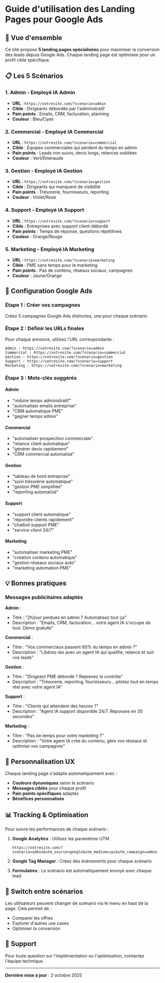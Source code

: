 # Guide d'utilisation des Landing Pages pour Google Ads

## 🎯 Vue d'ensemble

Ce site propose **5 landing pages spécialisées** pour maximiser la conversion des leads depuis Google Ads. Chaque landing page est optimisée pour un profil cible spécifique.

## 📋 Les 5 Scénarios

### 1. **Admin** - Employé IA Admin
- **URL** : `https://votresite.com/?scenario=admin`
- **Cible** : Dirigeants débordés par l'administratif
- **Pain points** : Emails, CRM, facturation, planning
- **Couleur** : Bleu/Cyan

### 2. **Commercial** - Employé IA Commercial
- **URL** : `https://votresite.com/?scenario=commercial`
- **Cible** : Équipes commerciales qui perdent du temps en admin
- **Pain points** : Leads non suivis, devis longs, relances oubliées
- **Couleur** : Vert/Émeraude

### 3. **Gestion** - Employé IA Gestion
- **URL** : `https://votresite.com/?scenario=gestion`
- **Cible** : Dirigeants qui manquent de visibilité
- **Pain points** : Trésorerie, fournisseurs, reporting
- **Couleur** : Violet/Rose

### 4. **Support** - Employé IA Support
- **URL** : `https://votresite.com/?scenario=support`
- **Cible** : Entreprises avec support client débordé
- **Pain points** : Temps de réponse, questions répétitives
- **Couleur** : Orange/Rouge

### 5. **Marketing** - Employé IA Marketing
- **URL** : `https://votresite.com/?scenario=marketing`
- **Cible** : PME sans temps pour le marketing
- **Pain points** : Pas de contenu, réseaux sociaux, campagnes
- **Couleur** : Jaune/Orange

## 🚀 Configuration Google Ads

### Étape 1 : Créer vos campagnes
Créez 5 campagnes Google Ads distinctes, une pour chaque scénario.

### Étape 2 : Définir les URLs finales
Pour chaque annonce, utilisez l'URL correspondante :

```
Admin : https://votresite.com/?scenario=admin
Commercial : https://votresite.com/?scenario=commercial
Gestion : https://votresite.com/?scenario=gestion
Support : https://votresite.com/?scenario=support
Marketing : https://votresite.com/?scenario=marketing
```

### Étape 3 : Mots-clés suggérés

#### **Admin**
- "réduire temps administratif"
- "automatiser emails entreprise"
- "CRM automatique PME"
- "gagner temps admin"

#### **Commercial**
- "automatiser prospection commerciale"
- "relance client automatique"
- "générer devis rapidement"
- "CRM commercial automatisé"

#### **Gestion**
- "tableau de bord entreprise"
- "suivi trésorerie automatique"
- "gestion PME simplifiée"
- "reporting automatisé"

#### **Support**
- "support client automatique"
- "répondre clients rapidement"
- "chatbot support PME"
- "service client 24/7"

#### **Marketing**
- "automatiser marketing PME"
- "création contenu automatique"
- "gestion réseaux sociaux auto"
- "marketing automation PME"

## 💡 Bonnes pratiques

### Messages publicitaires adaptés

**Admin** :
- Titre : "2h/jour perdues en admin ? Automatisez tout ça"
- Description : "Emails, CRM, facturation... votre agent IA s'occupe de tout. Démo gratuite"

**Commercial** :
- Titre : "Vos commerciaux passent 60% du temps en admin ?"
- Description : "Libérez-les avec un agent IA qui qualifie, relance et suit vos leads"

**Gestion** :
- Titre : "Dirigeant PME débordé ? Reprenez le contrôle"
- Description : "Trésorerie, reporting, fournisseurs... pilotez tout en temps réel avec votre agent IA"

**Support** :
- Titre : "Clients qui attendent des heures ?"
- Description : "Agent IA support disponible 24/7. Réponses en 30 secondes"

**Marketing** :
- Titre : "Pas de temps pour votre marketing ?"
- Description : "Votre agent IA crée du contenu, gère vos réseaux et optimise vos campagnes"

## 🎨 Personnalisation UX

Chaque landing page s'adapte automatiquement avec :
- **Couleurs dynamiques** selon le scénario
- **Messages ciblés** pour chaque profil
- **Pain points spécifiques** adaptés
- **Bénéfices personnalisés**

## 📊 Tracking & Optimisation

Pour suivre les performances de chaque scénario :

1. **Google Analytics** : Utilisez les paramètres UTM
   ```
   https://votresite.com/?scenario=admin&utm_source=google&utm_medium=cpc&utm_campaign=admin
   ```

2. **Google Tag Manager** : Créez des événements pour chaque scénario

3. **Formulaires** : Le scénario est automatiquement envoyé avec chaque lead

## 🔄 Switch entre scénarios

Les utilisateurs peuvent changer de scénario via le menu en haut de la page. Cela permet de :
- Comparer les offres
- Explorer d'autres use cases
- Optimiser la conversion

## 💬 Support

Pour toute question sur l'implémentation ou l'optimisation, contactez l'équipe technique.

---

**Dernière mise à jour** : 2 octobre 2025

